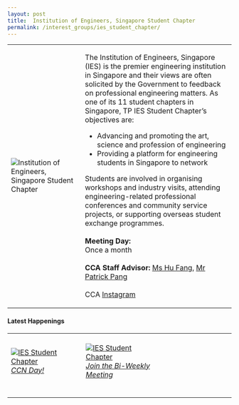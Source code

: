 ```yaml
---
layout: post
title:  Institution of Engineers, Singapore Student Chapter
permalink: /interest_groups/ies_student_chapter/
---
```


<div>
    <table>
        <tr>
            <td style="width:33%"><image src="{{site.baseurl}}/images/CCA_ies_student_chapter.jpg" style="display:block;margin-left:auto;margin-right:auto;" alt="Institution of Engineers, Singapore Student Chapter"></image></td>
            <td>
                <p>
                    The Institution of Engineers, Singapore (IES) is the premier engineering institution in Singapore and their views are often solicited by the Government to feedback on professional engineering matters. As one of its 11 student chapters in Singapore, TP IES Student Chapter’s objectives are:<br>
                </p>
                    <ul>
                        <li>Advancing and promoting the art, science and profession of engineering</li>
                        <li>Providing a platform for engineering students in Singapore to network</li>
                    </ul>
                <p>
                    Students are involved in organising workshops and industry visits, attending engineering-related professional conferences and community service projects, or supporting overseas student exchange programmes.<br>
                    <br>
                    <b>Meeting Day:</b><br>
                    Once a month<br>
                    <br>
                    <b>CCA Staff Advisor:</b> <a href="mailto:hufang@tp.edu.sg">Ms Hu Fang</a>, <a href="mailto:chianwei@TP.EDU.SG">Mr Patrick Pang</a><br>
                    <br>
                    CCA <a href="https://www.instagram.com/iestemasekpoly">Instagram</a>
                </p>
            </td>
        </tr>
    </table>
</div>

#### Latest Happenings

<table>
    <tr>
        <td style="width:33%"><br>
            <a href="https://www.instagram.com/p/CPIdKDMnLit/">
                <image src="{{site.baseurl}}/images/CCA-IESSC-ig2.png" style="display:block;margin-left:auto;margin-right:auto;" alt="IES Student Chapter">
                <h6 style="margin-top:0%">CCN Day!</h6>
                </image>
            </a>
        </td>
        <td style="width:33%"><br>
            <a href="https://www.instagram.com/p/CB2Bmt7HowV/">
                <image src="{{site.baseurl}}/images/CCA_ies_wklymtg.JPG" style="display:block;margin-left:auto;margin-right:auto;" alt="IES Student Chapter">
                <h6 style="margin-top:0%">Join the Bi-Weekly Meeting</h6>
                </image>
            </a>
        </td>
        <td style="width:33%">
        </td>
    </tr>
</table>
